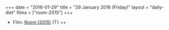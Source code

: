+++
date = "2016-01-29"
title = "29 January 2016 (Friday)"
layout = "daily-diet"
films = ["room-2015"]
+++

<ul>
<li class="entry Film">Film: <a href="/films/room-2015">Room (2015)</a> {T} ++</li>
</ul>